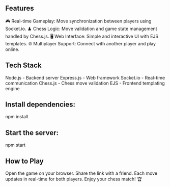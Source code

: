 ## Features
🎮 Real-time Gameplay: Move synchronization between players using Socket.io.
♟️ Chess Logic: Move validation and game state management handled by Chess.js.
🖥️ Web Interface: Simple and interactive UI with EJS templates.
🌐 Multiplayer Support: Connect with another player and play online.

## Tech Stack
Node.js - Backend server
Express.js - Web framework
Socket.io - Real-time communication
Chess.js - Chess move validation
EJS - Frontend templating engine

## Install dependencies:
npm install

## Start the server:
npm start

## How to Play
Open the game on your browser.
Share the link with a friend.
Each move updates in real-time for both players.
Enjoy your chess match! 🏆
